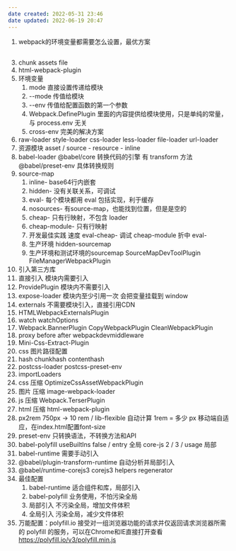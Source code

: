 ```yaml
---
date created: 2022-05-31 23:46
date updated: 2022-06-19 20:47
---
```


1. webpack的环境变量都需要怎么设置，最优方案

##

3. chunk assets file
4. html-webpack-plugin
5. 环境变量
   1. mode 直接设置传递给模块
   2. --mode 传值给模块
   3. --env 传值给配置函数的第一个参数
   4. Webpack.DefinePlugin 里面的内容提供给模块使用，只是单纯的常量，与 process.env 无关
   5. cross-env 完美的解决方案
6. raw-loader style-loader css-loader less-loader file-loader url-loader
7. 资源模块 asset / source - resource - inline
8. babel-loader @babel/core 转换代码的引擎 有 transform 方法 @babel/preset-env 具体转换规则
9. source-map
   1. inline- base64行内嵌套
   2. hidden- 没有关联关系，可调试
   3. eval- 每个模块都用 eval 包括实现，利于缓存
   4. nosources- 有source-map，也能找到位置，但是是空的
   5. cheap- 只有行映射，不包含 loader
   6. cheap-module- 只有行映射
   7. 开发最佳实践 速度 eval-cheap-  调试 cheap-module 折中 eval-
   8. 生产环境 hidden-sourcemap
   9. 生产环境和测试环境的sourcemap SourceMapDevToolPlugin FileManagerWebpackPlugin
10. 引入第三方库
11. 直接引入 模块内需要引入
12. ProvidePlugin 模块内不需要引入
13. expose-loader 模块内至少引用一次 会把变量挂载到 window
14. externals 不需要模块引入，直接引用CDN
15. HTMLWebpackExternalsPlugin
16. watch watchOptions
17. Webpack.BannerPlugin CopyWebpackPlugin CleanWebpackPlugin
18. proxy before after webpackdevmiddleware
19. Mini-Css-Extract-Plugin
20. css 图片路径配置
21. hash chunkhash contenthash
22. postcss-loader postcss-preset-env
23. importLoaders
24. css 压缩 OptimizeCssAssetWebpackPlugin
25. 图片 压缩 image-webpack-loader
26. js 压缩 Webpack.TerserPlugin
27. html 压缩 html-webpack-plugin
28. px2rem 750px -> 10 rem /  lib-flexible 自动计算 1rem = 多少 px  移动端自适应，在index.html配置font-size
29. preset-env 只转换语法，不转换方法和API
30. babel-polyfill useBuiltIns false /  entry 全局 core-js 2 / 3   /     usage 局部
31. babel-runtime 需要手动引入
32. @babel/plugin-transform-runtime 自动分析并局部引入
33. @babel/runtime-corejs3 corejs3 helpers regenerator
34. 最佳配置
    1. babel-runtime 适合组件和库，局部引入
    2. babel-polyfill 业务使用，不怕污染全局
    3. 局部引入 不污染全局，增加文件体积
    4. 全局引入 污染全局，减少文件体积
35. 万能配置：polyfill.io 接受对一组浏览器功能的请求并仅返回请求浏览器所需的 polyfill 的服务，可以在Chrome和IE直接打开查看 <https://polyfill.io/v3/polyfill.min.js>
